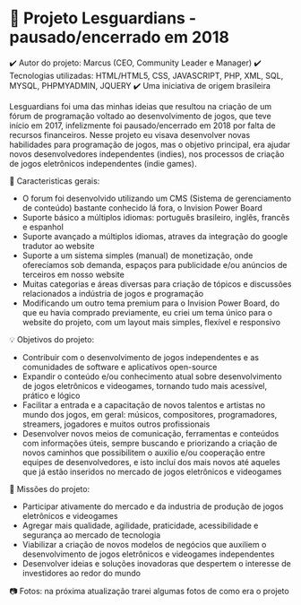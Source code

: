 # 📌 Projeto Lesguardians - pausado/encerrado em 2018

✔️ Autor do projeto: Marcus (CEO, Community Leader e Manager)
✔️ Tecnologias utilizadas: HTML/HTML5, CSS, JAVASCRIPT, PHP, XML, SQL, MYSQL, PHPMYADMIN, JQUERY
✔️ Uma iniciativa de origem brasileira

Lesguardians foi uma das minhas ideias que resultou na criação de um fórum de programação voltado ao desenvolvimento de jogos, que teve início em 2017, infelizmente foi pausado/encerrado em 2018 por falta de recursos financeiros. Nesse projeto eu visava desenvolver novas habilidades para programação de jogos, mas o objetivo principal, era ajudar novos desenvolvedores independentes (indies), nos processos de criação de jogos eletrônicos independentes (indie games).

🎯 Caracteristicas gerais:

- O forum foi desenvolvido utilizando um CMS (Sistema de gerenciamento de conteúdo) bastante conhecido lá fora, o Invision Power Board
- Suporte básico a múltiplos idiomas: português brasileiro, inglês, francês e espanhol
- Suporte avançado a múltiplos idiomas, atraves da integração do google tradutor ao website
- Suporte a um sistema simples (manual) de monetização, onde oferecíamos sob demanda, espaços para publicidade e/ou anúncios de terceiros em nosso website
- Muitas categorias e áreas diversas para criação de tópicos e discussões relacionados a indústria de jogos e programação
- Modificando um outro tema premium para o Invision Power Board, do que eu havia comprado previamente, eu criei um tema único para o website do projeto, com um layout mais simples, flexível e responsivo

💡 Objetivos do projeto:

- Contribuir com o desenvolvimento de jogos independentes e as comunidades de software e aplicativos open-source
- Expandir o conteúdo e/ou conhecimento atual sobre desenvolvimento de jogos eletrônicos e videogames, tornando tudo mais acessível, prático e lógico
- Facilitar a entrada e a capacitação de novos talentos e artistas no mundo dos jogos, em geral: músicos, compositores, programadores, streamers, jogadores e muitos outros profissionais
- Desenvolver novos meios de comunicação, ferramentas e conteúdos com informações úteis, sempre buscando e priorizando a criação de novos caminhos que possibilitem o auxilio e/ou cooperação entre equipes de desenvolvedores, e isto incluí dos mais novos até aqueles que já estão inseridos no mercado de jogos eletrônicos e videogames

 📑 Missões do projeto:

- Participar ativamente do mercado e da industria de produção de jogos eletrônicos e videogames
- Agregar mais qualidade, agilidade, praticidade, acessibilidade e segurança ao mercado de tecnologia
- Viabilizar a criação de novos modelos de negócios que auxiliem o desenvolvimento de jogos eletrônicos e videogames independentes
- Desenvolver ideias e soluções inovadoras que despertem o interesse de investidores ao redor do mundo

📷 Fotos: na próxima atualização trarei algumas fotos de como era o projeto
